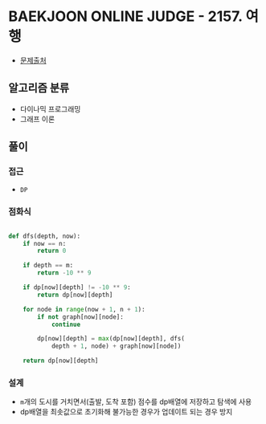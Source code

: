 # BAEKJOON ONLINE JUDGE - 2157. 여행

- [문제출처](https://www.acmicpc.net/problem/2157 '2157. 여행')

## 알고리즘 분류

- 다이나믹 프로그래밍
- 그래프 이론

## 풀이

### 접근

- `DP`

### 점화식

```python

def dfs(depth, now):
    if now == n:
        return 0

    if depth == m:
        return -10 ** 9

    if dp[now][depth] != -10 ** 9:
        return dp[now][depth]

    for node in range(now + 1, n + 1):
        if not graph[now][node]:
            continue

        dp[now][depth] = max(dp[now][depth], dfs(
            depth + 1, node) + graph[now][node])

    return dp[now][depth]

```

### 설계

- `m`개의 도시를 거치면서(출발, 도착 포함) 점수를 dp배열에 저장하고 탐색에 사용
- dp배열을 최솟값으로 초기화해 불가능한 경우가 업데이트 되는 경우 방지
